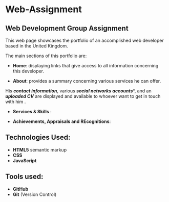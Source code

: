 # Web-Assignment

## Web Development Group Assignment



This web page showcases the portfolio of an accomplished web developer based in the United Kingdom.

The main sections of this portfolio are:

- **Home**: displaying links that give access to all information concerning this developer.

- **About**: provides a summary concerning various services he can offer.

His ***contact information***, various ***social networks accounts****, and an ***uploaded CV*** are displayed and available to whoever want to get in touch with him .

- **Services & Skills** :
 
- **Achievements, Appraisals and REcognitions**: 


## Technologies Used:


*  **HTML5** semantic markup
*  **CSS**
*  **JavaScript**

## Tools used:

* **GitHub**
* **Git** (Version Control)

